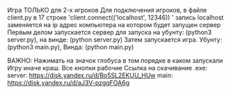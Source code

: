 Игра ТОЛЬКО для 2-х игроков
Для подключения игроков, в файле client.py в 17 строке 'client.connect(('localhost', 12346)) ' запись localhost заменяется на ip адрес компьютера на котором будет запущен сервер
Первым делом запускается сервер для запуска на убунту: (python3 server.py), на винде: (python server.py)
Затем запускается игра. Убунту: (python3 main.py), Винда: (python main.py)

ВАЖНО: Нажимать на значок глобуса в том порядке в каком запускали Игру иначе краш. Все кнопки рабочие
Ссылка на скачивание .exe: server: https://disk.yandex.ru/d/Bo5SL2EKUU_HUw main: https://disk.yandex.ru/d/aJ3V-pzgqFOA6g
